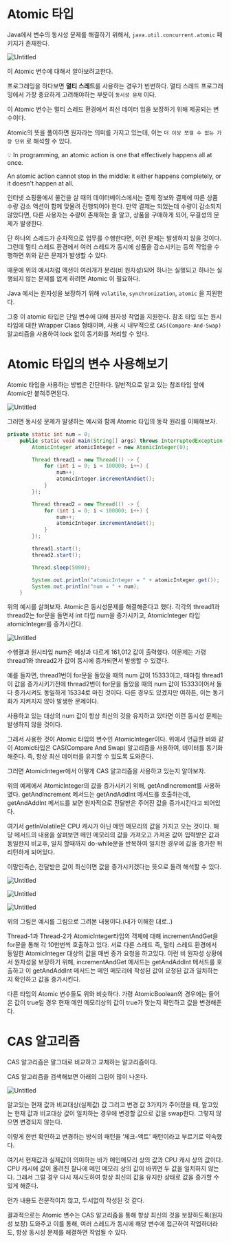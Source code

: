 # Atomic 타입

Java에서 변수의 동시성 문제를 해결하기 위해서, `java.util.concurrent.atomic` 패키지가 존재한다.

![Untitled](Atomic%20타입/Untitled.png)

이 Atomic 변수에 대해서 알아보려고한다.

프로그래밍을 하다보면 **멀티 스레드**를 사용하는 경우가 빈번하다. 멀티 스레드 프로그래밍에서 가장 중요하게 고려해야하는 부분이 `동시성 문제` 이다. 

이 Atomic 변수는 멀티 스레드 환경에서 최신 데이터 임을 보장하기 위해 제공되는 변수이다.

Atomic의 뜻을 풀이하면 원자라는 의미를 가지고 있는데, 이는 `더 이상 쪼갤 수 없는 가장 단위` 로 해석할 수 있다.

<aside>
💡 In programming, an atomic action is one that effectively happens all at once.

An atomic action cannot stop in the middle: it either happens completely, or it doesn't happen at all.

</aside>

인터넷 쇼핑몰에서 물건을 살 때의 데이터베이스에서는 결제 정보와 결제에 따른 상품 수량 감소 액션이 함께 맞물려 진행되어야 한다. 만약 결제는 되었는데 수량이 감소되지 않았다면, 다른 사용자는 수량이 존재하는 줄 알고, 상품을 구매하게 되어, 무결성의 문제가 발생한다.

단 하나의 스레드가 순차적으로 업무를 수행한다면, 이런 문제는 발생하지 않을 것이다. 그런데 멀티 스레드 환경에서 여러 스레드가 동시에 상품을 감소시키는 등의 작업을 수행하면 위와 같은 문제가 발생할 수 있다.

때문에 위의 예시처럼 액션이 여러개가 분리(비 원자성)되어 하나는 실행되고 하나는 실행되지 않는 문제를 없게 하려면 Atomic 이 필요하다.

Java 에서는 원자성을 보장하기 위해 `volatile`, `synchronization`, `atomic` 을 지원한다.

그중 이 atomic 타입은 단일 변수에 대해 원자성 작업을 지원한다. 참조 타입 또는 원시타입에 대한 Wrapper Class 형태이며, 사용 시 내부적으로 `CAS(Compare-And-Swap)` 알고리즘을 사용하여 lock 없이 동기화를 처리할 수 있다.

# Atomic 타입의 변수 사용해보기

Atomic 타입을 사용하는 방법은 간단하다. 일반적으로 알고 있는 참조타입 앞에 Atomic만 붙혀주면된다.

![Untitled](Atomic%20타입/Untitled%201.png)

그러면 동시성 문제가 발생하는 예시와 함께 Atomic 타입의 동작 원리를 이해해보자.

```java
private static int num = 0;
    public static void main(String[] args) throws InterruptedException {
        AtomicInteger atomicInteger = new AtomicInteger(0);

        Thread thread1 = new Thread(() -> {
            for (int i = 0; i < 100000; i++) {
                num++;
                atomicInteger.incrementAndGet();
            }
        });

        Thread thread2 = new Thread(() -> {
            for (int i = 0; i < 100000; i++) {
                num++;
                atomicInteger.incrementAndGet();
            }
        });

        thread1.start();
        thread2.start();

        Thread.sleep(5000);

        System.out.println("atomicInteger = " + atomicInteger.get());
        System.out.println("num = " + num);
    }
```

위의 예시를 살펴보자. Atomic은 동시성문제를 해결해준다고 했다. 각각의 thread1과 thread2는 for문을 돌면서 int 타입 num을 증가시키고, AtomicInteger 타입 atomicInteger를 증가시킨다.

![Untitled](Atomic%20타입/Untitled%202.png)

수행결과 원시타입 num은 예상과 다르게 161,012 값이 출력했다. 이문제는 가령 thread1와 thread2가 값이 동시에 증가되면서 발생할 수 있겠다.

예를 들자면, thread1번이 for문을 돌았을 때의 num 값이 15333이고, 때마침 thread1이 값을 증가시키기전에 thread2번이 for문을 돌았을 때의 num 값이 15333이어서 둘다 증가시켜도 동일하게 15334로 마친 것이다. 다른 경우도 있겠지만 여하튼, 이는 동기화가 지켜지지 않아 발생한 문제이다.

사용하고 있는 대상의 num 값이 항상 최신의 것을 유지하고 있다면 이런 동시성 문제는 발생하지 않을 것이다.

그래서 사용한 것이 Atomic 타입의 변수인 AtomicInteger이다. 위에서 언급한 바와 같이 Atomic타입은 CAS(Compare And Swap) 알고리즘을 사용하여, 데이터를 동기화해준다. 즉, 항상 최신 데이터를 유지할 수 있도록 도와준다.

그러면 AtomicInteger에서 어떻게 CAS 알고리즘을 사용하고 있는지 알아보자.

위의 예제에서 AtomicInteger의 값을 증가시키기 위해, getAndIncrement를 사용하였다. getAndIncrement 메서드는 getAndAddInt 메서드를 호출하는데, getAndAddInt 메서드를 보면 원자적으로 전달받은 주어진 값을 증가시킨다고 되어있다.

여기서 getInVolatile은 CPU 캐시가 아닌 메인 메모리의 값을 가지고 오는 것이다. 해당 메서드의 내용을 살펴보면 메인 메모리의 값을 가져오고 가져온 값이 입력받은 값과 동일한지 비교후, 일치 할때까지 do-while문을 반복하여 일치한 경우에 값을 증가한 뒤 리턴하게 되어있다.

이말인즉슨, 전달받은 값이 최신이면 값을 증가시키겠다는 뜻으로 돌려 해석할 수 있다.

![Untitled](Atomic%20타입/Untitled%203.png)

![Untitled](Atomic%20타입/Untitled%204.png)

![Untitled](Atomic%20타입/Untitled%205.png)

위의 그림은 예시를 그림으로 그려본 내용이다.(내가 이해한 대로..)

Thread-1과 Thread-2가 AtomicInteger타입의 객체에 대해 incrementAndGet을 for문을 통해 각 10만번씩 호출하고 있다. 서로 다른 스레드 즉, 멀티 스레드 환경에서 동일한 AtomicInteger 대상의 값을 매번 증가 요청을 하고있다. 이런 비 원자성 상황에서 원자성을 보장하기 위해, incrementAndGet 메서드는 getAndAddInt 메서드를 호출하고 이 getAndAddInt 메서드는 메인 메모리에 작성된 값이 요청된 값과 일치하는지 확인하고 값을 증가시킨다.

다른 타입의 Atomic 변수들도 위와 비슷하다. 가령 AtomicBoolean의 경우에는 들어온 값이 true일 경우 현재 메인 메모리상의 값이 true가 맞는지 확인하고 값을 변경해준다.

# CAS 알고리즘

CAS 알고리즘은 말그대로 비교하고 교체하는 알고리즘이다.

CAS 알고리즘을 검색해보면 아래의 그림이 많이 나온다.

![Untitled](Atomic%20타입/Untitled%206.png)

알고있는 현재 값과 비교대상(실제값) 값 그리고 변경 값 3가지가 주어졌을 때, 알고있는 현재 값과 비교대상 값이 일치하는 경우에 변경할 값으로 값을 swap한다. 그렇지 않으면 변경되지 않는다. 

이렇게 한번 확인하고 변경하는 방식의 패턴을 ‘체크-액트’ 패턴이라고 부르기로 약속했다.

여기서 현재값과 실제값이 의미하는 바가 메인메모리 상의 값과 CPU 캐시 상의 값이다. CPU 캐시에 값이 올려진 찰나에 메인 메모리 상의 값이 바뀌면 두 값을 일치하지 않는다. 그래서 그럴 경우 다시 재시도하여 항상 최신의 값을 유지한 상태로 값을 증가할 수 있게 해준다.

먼가 내용도 전문적이지 않고, 두서없이 작성된 것 같다. 

결과적으로는 Atomic 변수는 CAS 알고리즘을 통해 항상 최신의 것을 보장하도록(원자성 보장) 도와주고 이를 통해, 여러 스레드가 동시에 해당 변수에 접근하여 작업하더라도, 항상 동시성 문제를 해결하면 작업될 수 있다.